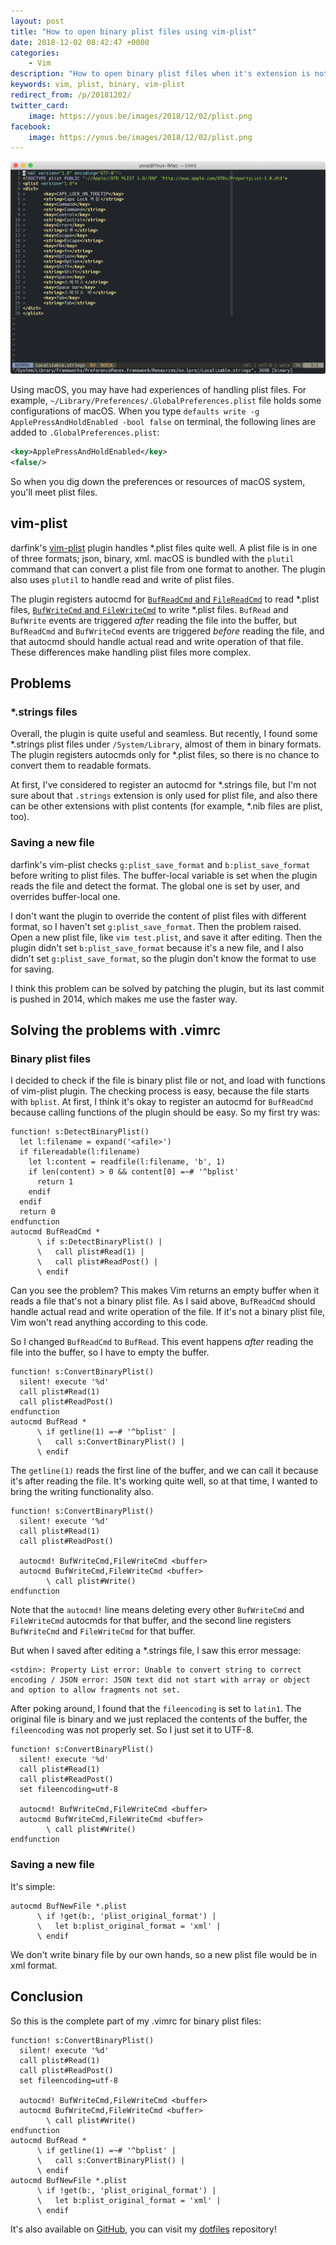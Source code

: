 ```yaml
---
layout: post
title: "How to open binary plist files using vim-plist"
date: 2018-12-02 08:42:47 +0000
categories:
    - Vim
description: "How to open binary plist files when it's extension is not .plist."
keywords: vim, plist, binary, vim-plist
redirect_from: /p/20181202/
twitter_card:
    image: https://yous.be/images/2018/12/02/plist.png
facebook:
    image: https://yous.be/images/2018/12/02/plist.png
---
```


![Vim editing a binary plist file](/images/2018/12/02/plist.png "Vim editing a binary plist file")

Using macOS, you may have had experiences of handling plist files. For example,
`~/Library/Preferences/.GlobalPreferences.plist` file holds some configurations
of macOS. When you type `defaults write -g ApplePressAndHoldEnabled -bool false`
on terminal, the following lines are added to `.GlobalPreferences.plist`:

``` xml
<key>ApplePressAndHoldEnabled</key>
<false/>
```

So when you dig down the preferences or resources of macOS system, you'll meet
plist files.

## vim-plist

darfink's [vim-plist](https://github.com/darfink/vim-plist) plugin handles
\*.plist files quite well. A plist file is in one of three formats; json,
binary, xml. macOS is bundled with the `plutil` command that can convert a plist
file from one format to another. The plugin also uses `plutil` to handle read
and write of plist files.

The plugin registers autocmd for [`BufReadCmd` and `FileReadCmd`](https://github.com/darfink/vim-plist/blob/67280fb32b88ad75e255068dfe69b9f069421618/plugin/plist.vim#L19-L20)
to read \*.plist files, [`BufWriteCmd` and `FileWriteCmd`](https://github.com/darfink/vim-plist/blob/67280fb32b88ad75e255068dfe69b9f069421618/plugin/plist.vim#L16)
to write \*.plist files. `BufRead` and `BufWrite` events are triggered _after_
reading the file into the buffer, but `BufReadCmd` and `BufWriteCmd` events are
triggered _before_ reading the file, and that autocmd should handle actual read
and write operation of that file. These differences make handling plist files
more complex.

## Problems

### \*.strings files

Overall, the plugin is quite useful and seamless. But recently, I found some
\*.strings plist files under `/System/Library`, almost of them in binary
formats. The plugin registers autocmds only for \*.plist files, so there is no
chance to convert them to readable formats.

At first, I've considered to register an autocmd for \*.strings file, but I'm
not sure about that `.strings` extension is only used for plist file, and also
there can be other extensions with plist contents (for example, \*.nib files are
plist, too).

### Saving a new file

darfink's vim-plist checks `g:plist_save_format` and `b:plist_save_format`
before writing to plist files. The buffer-local variable is set when the plugin
reads the file and detect the format. The global one is set by user, and
overrides buffer-local one.

I don't want the plugin to override the content of plist files with different
format, so I haven't set `g:plist_save_format`. Then the problem raised. Open a
new plist file, like `vim test.plist`, and save it after editing. Then the
plugin didn't set `b:plist_save_format` because it's a new file, and I also
didn't set `g:plist_save_format`, so the plugin don't know the format to use for
saving.

I think this problem can be solved by patching the plugin, but its last commit
is pushed in 2014, which makes me use the faster way.

## Solving the problems with .vimrc

### Binary plist files

I decided to check if the file is binary plist file or not, and load with
functions of vim-plist plugin. The checking process is easy, because the file
starts with `bplist`. At first, I think it's okay to register an autocmd for
`BufReadCmd` because calling functions of the plugin should be easy. So my first
try was:

``` vim
function! s:DetectBinaryPlist()
  let l:filename = expand('<afile>')
  if filereadable(l:filename)
    let l:content = readfile(l:filename, 'b', 1)
    if len(content) > 0 && content[0] =~# '^bplist'
      return 1
    endif
  endif
  return 0
endfunction
autocmd BufReadCmd *
      \ if s:DetectBinaryPlist() |
      \   call plist#Read(1) |
      \   call plist#ReadPost() |
      \ endif
```

Can you see the problem? This makes Vim returns an empty buffer when it reads a
file that's not a binary plist file. As I said above, `BufReadCmd` should handle
actual read and write operation of the file. If it's not a binary plist file,
Vim won't read anything according to this code.

So I changed `BufReadCmd` to `BufRead`. This event happens _after_ reading the
file into the buffer, so I have to empty the buffer.

``` vim
function! s:ConvertBinaryPlist()
  silent! execute '%d'
  call plist#Read(1)
  call plist#ReadPost()
endfunction
autocmd BufRead *
      \ if getline(1) =~# '^bplist' |
      \   call s:ConvertBinaryPlist() |
      \ endif
```

The `getline(1)` reads the first line of the buffer, and we can call it because
it's after reading the file. It's working quite well, so at that time, I wanted
to bring the writing functionality also.

``` vim
function! s:ConvertBinaryPlist()
  silent! execute '%d'
  call plist#Read(1)
  call plist#ReadPost()

  autocmd! BufWriteCmd,FileWriteCmd <buffer>
  autocmd BufWriteCmd,FileWriteCmd <buffer>
        \ call plist#Write()
endfunction
```

Note that the `autocmd!` line means deleting every other `BufWriteCmd` and
`FileWriteCmd` autocmds for that buffer, and the second line registers
`BufWriteCmd` and `FileWriteCmd` for that buffer.

But when I saved after editing a \*.strings file, I saw this error message:

```
<stdin>: Property List error: Unable to convert string to correct encoding / JSON error: JSON text did not start with array or object and option to allow fragments not set.
```

After poking around, I found that the `fileencoding` is set to `latin1`. The
original file is binary and we just replaced the contents of the buffer, the
`fileencoding` was not properly set. So I just set it to UTF-8.

``` vim
function! s:ConvertBinaryPlist()
  silent! execute '%d'
  call plist#Read(1)
  call plist#ReadPost()
  set fileencoding=utf-8

  autocmd! BufWriteCmd,FileWriteCmd <buffer>
  autocmd BufWriteCmd,FileWriteCmd <buffer>
        \ call plist#Write()
endfunction
```

### Saving a new file

It's simple:

``` vim
autocmd BufNewFile *.plist
      \ if !get(b:, 'plist_original_format') |
      \   let b:plist_original_format = 'xml' |
      \ endif
```

We don't write binary file by our own hands, so a new plist file would be in xml
format.

## Conclusion

So this is the complete part of my .vimrc for binary plist files:

``` vim
function! s:ConvertBinaryPlist()
  silent! execute '%d'
  call plist#Read(1)
  call plist#ReadPost()
  set fileencoding=utf-8

  autocmd! BufWriteCmd,FileWriteCmd <buffer>
  autocmd BufWriteCmd,FileWriteCmd <buffer>
        \ call plist#Write()
endfunction
autocmd BufRead *
      \ if getline(1) =~# '^bplist' |
      \   call s:ConvertBinaryPlist() |
      \ endif
autocmd BufNewFile *.plist
      \ if !get(b:, 'plist_original_format') |
      \   let b:plist_original_format = 'xml' |
      \ endif
```

It's also available on [GitHub](https://github.com/yous/dotfiles/blob/ab9bf598d5bdb7c8d83a52f0ce18c66101db857c/vimrc#L1420-L1438),
you can visit my [dotfiles](https://github.com/yous/dotfiles) repository!
